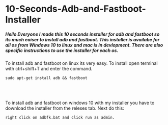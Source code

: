 # 10-Seconds-Adb-and-Fastboot-Installer
##### Hello Everyone I made this 10 seconds installer for adb and fastboot so its much eaiser to install adb and fastboot. This installer is availabe for all os from Windows 10 to linux and mac is in devlopment. There are also specific instructions to use the installer for each os. 


To install adb and fastboot on linux its very easy. To install open terminal with ctrl+shift+T and enter the command.
<br>
```
sudo apt-get install adb && fastboot
```
<br>
<br>


To install adb and fastboot on windows 10 with my installer you have to download the installer from the releses tab. Next do this:
<br>
```
right click on adbfk.bat and click run as admin.
```
